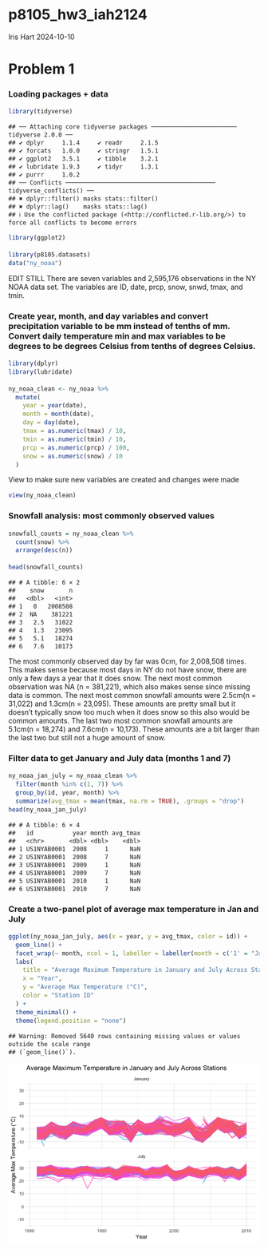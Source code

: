 p8105_hw3_iah2124
================
Iris Hart
2024-10-10

# Problem 1

### Loading packages + data

``` r
library(tidyverse)
```

    ## ── Attaching core tidyverse packages ──────────────────────── tidyverse 2.0.0 ──
    ## ✔ dplyr     1.1.4     ✔ readr     2.1.5
    ## ✔ forcats   1.0.0     ✔ stringr   1.5.1
    ## ✔ ggplot2   3.5.1     ✔ tibble    3.2.1
    ## ✔ lubridate 1.9.3     ✔ tidyr     1.3.1
    ## ✔ purrr     1.0.2     
    ## ── Conflicts ────────────────────────────────────────── tidyverse_conflicts() ──
    ## ✖ dplyr::filter() masks stats::filter()
    ## ✖ dplyr::lag()    masks stats::lag()
    ## ℹ Use the conflicted package (<http://conflicted.r-lib.org/>) to force all conflicts to become errors

``` r
library(ggplot2)

library(p8105.datasets)
data("ny_noaa")
```

EDIT STILL There are seven variables and 2,595,176 observations in the
NY NOAA data set. The variables are ID, date, prcp, snow, snwd, tmax,
and tmin.

### Create year, month, and day variables and convert precipitation variable to be mm instead of tenths of mm. Convert daily temperature min and max variables to be degrees to be degrees Celsius from tenths of degrees Celsius.

``` r
library(dplyr)
library(lubridate)

ny_noaa_clean <- ny_noaa %>%
  mutate(
    year = year(date),              
    month = month(date),            
    day = day(date),               
    tmax = as.numeric(tmax) / 10,   
    tmin = as.numeric(tmin) / 10,   
    prcp = as.numeric(prcp) / 100,  
    snow = as.numeric(snow) / 10    
  )
```

View to make sure new variables are created and changes were made

``` r
view(ny_noaa_clean)
```

### Snowfall analysis: most commonly observed values

``` r
snowfall_counts = ny_noaa_clean %>%
  count(snow) %>%
  arrange(desc(n))  

head(snowfall_counts)
```

    ## # A tibble: 6 × 2
    ##    snow       n
    ##   <dbl>   <int>
    ## 1   0   2008508
    ## 2  NA    381221
    ## 3   2.5   31022
    ## 4   1.3   23095
    ## 5   5.1   18274
    ## 6   7.6   10173

The most commonly observed day by far was 0cm, for 2,008,508 times. This
makes sense because most days in NY do not have snow, there are only a
few days a year that it does snow. The next most common observation was
NA (n = 381,221), which also makes sense since missing data is common.
The next most common snowfall amounts were 2.5cm(n = 31,022) and 1.3cm(n
= 23,095). These amounts are pretty small but it doesn’t typically snow
too much when it does snow so this also would be common amounts. The
last two most common snowfall amounts are 5.1cm(n = 18,274) and 7.6cm(n
= 10,173). These amounts are a bit larger than the last two but still
not a huge amount of snow.

### Filter data to get January and July data (months 1 and 7)

``` r
ny_noaa_jan_july = ny_noaa_clean %>%
  filter(month %in% c(1, 7)) %>%
  group_by(id, year, month) %>%
  summarize(avg_tmax = mean(tmax, na.rm = TRUE), .groups = "drop")
head(ny_noaa_jan_july)
```

    ## # A tibble: 6 × 4
    ##   id           year month avg_tmax
    ##   <chr>       <dbl> <dbl>    <dbl>
    ## 1 US1NYAB0001  2008     1      NaN
    ## 2 US1NYAB0001  2008     7      NaN
    ## 3 US1NYAB0001  2009     1      NaN
    ## 4 US1NYAB0001  2009     7      NaN
    ## 5 US1NYAB0001  2010     1      NaN
    ## 6 US1NYAB0001  2010     7      NaN

### Create a two-panel plot of average max temperature in Jan and July

``` r
ggplot(ny_noaa_jan_july, aes(x = year, y = avg_tmax, color = id)) +
  geom_line() +
  facet_wrap(~ month, ncol = 1, labeller = labeller(month = c('1' = "January", '7' = "July"))) +
  labs(
    title = "Average Maximum Temperature in January and July Across Stations",
    x = "Year",
    y = "Average Max Temperature (°C)",
    color = "Station ID"
  ) +
  theme_minimal() +
  theme(legend.position = "none")
```

    ## Warning: Removed 5640 rows containing missing values or values outside the scale range
    ## (`geom_line()`).

![](p8105_hw3_iah2124_files/figure-gfm/unnamed-chunk-6-1.png)<!-- -->
